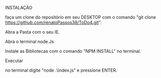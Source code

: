 INSTALAÇÃO

faça um clone do repositório em seu DESKTOP com o comando "git clone https://github.com/renatoPassos38/ToDo4.git".

Abra a Pasta com o seu IE.

Abra o terminal node.Js

Instale as Bibliotecas com o comando "NPM INSTALL" no terminal.

Executar

no terminal digite "node .\index.js" e pressione ENTER.